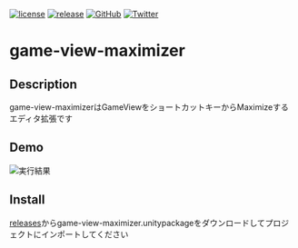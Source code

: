 [![license](https://img.shields.io/github/license/tomori-hikage/game-view-maximizer.svg?style=flat-square)](https://github.com/tomori-hikage/game-view-maximizer/blob/master/LICENSE.md)
[![release](https://img.shields.io/github/release/tomori-hikage/game-view-maximizer.svg?style=flat-square)](https://github.com/tomori-hikage/game-view-maximizer/releases)
[![GitHub](https://img.shields.io/github/followers/tomori-hikage.svg?label=@tomori-hikage&style=social)](https://github.com/tomori-hikage)
[![Twitter](https://img.shields.io/twitter/follow/tomori_hikage.svg?label=@tomori_hikage&style=social)](https://twitter.com/tomori_hikage)

# game-view-maximizer

## Description

game-view-maximizerはGameViewをショートカットキーからMaximizeするエディタ拡張です

## Demo

![実行結果](https://github.com/tomoriaki/create-empty-at-zero-position/blob/readme_images/Images/ss1.gif)

## Install

[releases](https://github.com/tomori-hikage/game-view-maximizer/releases)からgame-view-maximizer.unitypackageをダウンロードしてプロジェクトにインポートしてください
